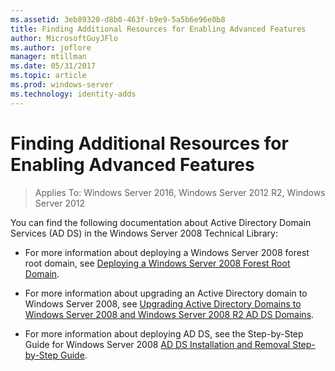 ```yaml
---
ms.assetid: 3eb89320-d8b0-463f-b9e9-5a5b6e96e0b8
title: Finding Additional Resources for Enabling Advanced Features
author: MicrosoftGuyJFlo
ms.author: joflore
manager: mtillman
ms.date: 05/31/2017
ms.topic: article
ms.prod: windows-server
ms.technology: identity-adds
---
```


# Finding Additional Resources for Enabling Advanced Features

> Applies To: Windows Server 2016, Windows Server 2012 R2, Windows Server 2012

You can find the following documentation about Active Directory Domain Services (AD DS) in the  Windows Server 2008  Technical Library:

- For more information about deploying a  Windows Server 2008  forest root domain, see [Deploying a Windows Server 2008 Forest Root Domain](https://docs.microsoft.com/previous-versions/windows/it-pro/windows-server-2008-R2-and-2008/cc731174(v=ws.10)).

- For more information about upgrading an Active Directory domain to  Windows Server 2008, see [Upgrading Active Directory Domains to Windows Server 2008 and Windows Server 2008 R2 AD DS Domains](https://docs.microsoft.com/previous-versions/windows/it-pro/windows-server-2008-R2-and-2008/cc731188(v=ws.10)).

- For more information about deploying AD DS, see the Step-by-Step Guide for  Windows Server 2008 [AD DS Installation and Removal Step-by-Step Guide](https://docs.microsoft.com/previous-versions/windows/it-pro/windows-server-2008-R2-and-2008/cc755258(v=ws.10)).
